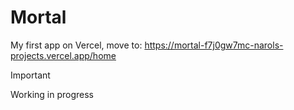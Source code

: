 # Mortal

My first app on Vercel, move to: https://mortal-f7j0gw7mc-narols-projects.vercel.app/home

> [!IMPORTANT]
> Working in progress
